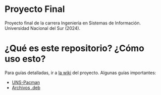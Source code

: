 # Proyecto Final
Proyecto final de la carrera Ingeniería en Sistemas de Información. Universidad Nacional del Sur (2024).

# ¿Qué es este repositorio? ¿Cómo uso esto?
Para guías detalladas, ir a [la wiki](https://github.com/Laureanodeluca/proyecto-final-UNS/wiki) del proyecto. Algunas guías importantes:

- [UNS-Pacman](https://github.com/Laureanodeluca/proyecto-final-UNS/wiki/UNS%E2%80%90Pacman)
- [Archivos .deb](https://github.com/Laureanodeluca/proyecto-final-UNS/wiki/Archivos-.deb)
